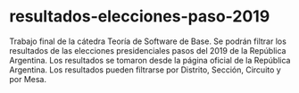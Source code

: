 # resultados-elecciones-paso-2019
Trabajo final de la cátedra Teoría de Software de Base.
Se podrán filtrar los resultados de las elecciones presidenciales pasos del 2019 de la República Argentina.
Los resultados se tomaron desde la página oficial de la República Argentina.
Los resultados pueden filtrarse por Distrito, Sección, Circuito y por Mesa.
